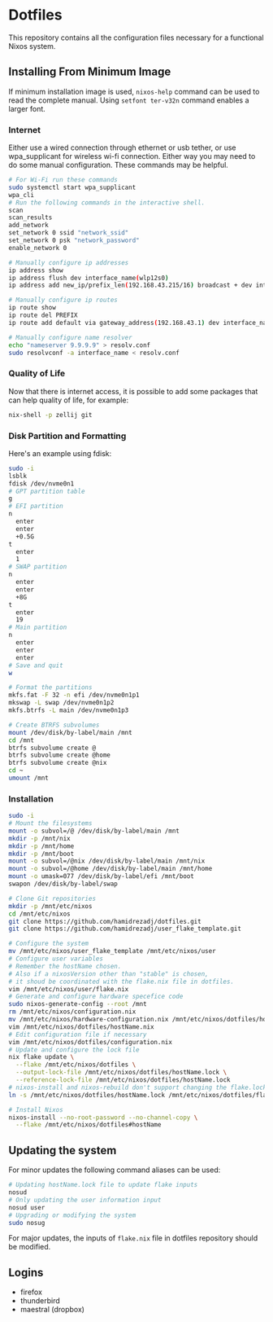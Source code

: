 # Dotfiles
This repository contains all the configuration files necessary for a functional Nixos system.
## Installing From Minimum Image
If minimum installation image is used, `nixos-help` command can be used to read the complete manual.
Using `setfont ter-v32n` command enables a larger font.
### Internet
Either use a wired connection through ethernet or usb tether, or use wpa_supplicant for wireless wi-fi connection. Either way you may need to do some manual configuration. These commands may be helpful.
```sh
# For Wi-Fi run these commands
sudo systemctl start wpa_supplicant
wpa_cli
# Run the following commands in the interactive shell.
scan
scan_results
add_network
set_network 0 ssid "network_ssid"
set_network 0 psk "network_password"
enable_network 0

# Manually configure ip addresses
ip address show
ip address flush dev interface_name(wlp12s0)
ip address add new_ip/prefix_len(192.168.43.215/16) broadcast + dev interface_name

# Manually configure ip routes
ip route show
ip route del PREFIX
ip route add default via gateway_address(192.168.43.1) dev interface_name

# Manually configure name resolver
echo "nameserver 9.9.9.9" > resolv.conf
sudo resolvconf -a interface_name < resolv.conf
```
### Quality of Life
Now that there is internet access, it is possible to add some packages that can help quality of life, for example:
```sh
nix-shell -p zellij git
```
### Disk Partition and Formatting
Here's an example using fdisk:
```sh
sudo -i
lsblk
fdisk /dev/nvme0n1
# GPT partition table
g
# EFI partition
n
  enter
  enter
  +0.5G
t
  enter
  1
# SWAP partition
n
  enter
  enter
  +8G
t
  enter
  19
# Main partition
n
  enter
  enter
  enter
# Save and quit
w

# Format the partitions
mkfs.fat -F 32 -n efi /dev/nvme0n1p1
mkswap -L swap /dev/nvme0n1p2
mkfs.btrfs -L main /dev/nvme0n1p3

# Create BTRFS subvolumes
mount /dev/disk/by-label/main /mnt
cd /mnt
btrfs subvolume create @
btrfs subvolume create @home
btrfs subvolume create @nix
cd ~
umount /mnt
```

### Installation
```sh
sudo -i
# Mount the filesystems
mount -o subvol=/@ /dev/disk/by-label/main /mnt
mkdir -p /mnt/nix
mkdir -p /mnt/home
mkdir -p /mnt/boot
mount -o subvol=/@nix /dev/disk/by-label/main /mnt/nix
mount -o subvol=/@home /dev/disk/by-label/main /mnt/home
mount -o umask=077 /dev/disk/by-label/efi /mnt/boot
swapon /dev/disk/by-label/swap

# Clone Git repositories
mkdir -p /mnt/etc/nixos
cd /mnt/etc/nixos
git clone https://github.com/hamidrezadj/dotfiles.git
git clone https://github.com/hamidrezadj/user_flake_template.git

# Configure the system
mv /mnt/etc/nixos/user_flake_template /mnt/etc/nixos/user
# Configure user variables
# Remember the hostName chosen.
# Also if a nixosVersion other than "stable" is chosen,
# it shoud be coordinated with the flake.nix file in dotfiles.
vim /mnt/etc/nixos/user/flake.nix
# Generate and configure hardware specefice code
sudo nixos-generate-config --root /mnt
rm /mnt/etc/nixos/configuration.nix
mv /mnt/etc/nixos/hardware-configuration.nix /mnt/etc/nixos/dotfiles/hostName.nix
vim /mnt/etc/nixos/dotfiles/hostName.nix
# Edit configuration file if necessary
vim /mnt/etc/nixos/dotfiles/configuration.nix
# Update and configure the lock file
nix flake update \
  --flake /mnt/etc/nixos/dotfiles \
  --output-lock-file /mnt/etc/nixos/dotfiles/hostName.lock \
  --reference-lock-file /mnt/etc/nixos/dotfiles/hostName.lock
# nixos-install and nixos-rebuild don't support changing the flake.lock file
ln -s /mnt/etc/nixos/dotfiles/hostName.lock /mnt/etc/nixos/dotfiles/flake.lock

# Install Nixos
nixos-install --no-root-password --no-channel-copy \
  --flake /mnt/etc/nixos/dotfiles#hostName
```

## Updating the system
For minor updates the following command aliases can be used:
```sh
# Updating hostName.lock file to update flake inputs
nosud
# Only updating the user information input
nosud user
# Upgrading or modifying the system
sudo nosug
```
For major updates, the inputs of `flake.nix` file in dotfiles repository should be modified.

## Logins
- firefox
- thunderbird
- maestral (dropbox)
